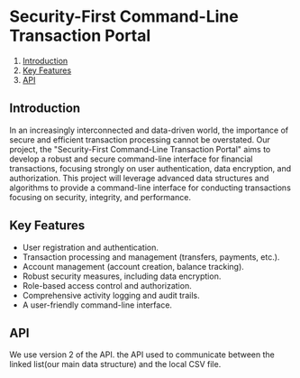 # Security-First Command-Line Transaction Portal

1. [Introduction](https://github.com/ThashmikaX/DSA_project#introduction)
2. [Key Features](https://github.com/ThashmikaX/DSA_project#Key-Features)
3. [API](https://github.com/ThashmikaX/DSA_project#API)

## Introduction
In an increasingly interconnected and data-driven world, the importance of secure and efficient 
transaction processing cannot be overstated. Our project, the "Security-First Command-Line 
Transaction Portal" aims to develop a robust and secure command-line interface for financial 
transactions, focusing strongly on user authentication, data encryption, and authorization. This 
project will leverage advanced data structures and algorithms to provide a command-line interface 
for conducting transactions focusing on security, integrity, and performance.


## Key Features
* User registration and authentication.
* Transaction processing and management (transfers, payments, etc.).
* Account management (account creation, balance tracking).
* Robust security measures, including data encryption.
* Role-based access control and authorization.
* Comprehensive activity logging and audit trails.
* A user-friendly command-line interface.

## API
We use version 2 of the API. the API used to communicate between the linked list(our main data structure) and the local CSV file.

